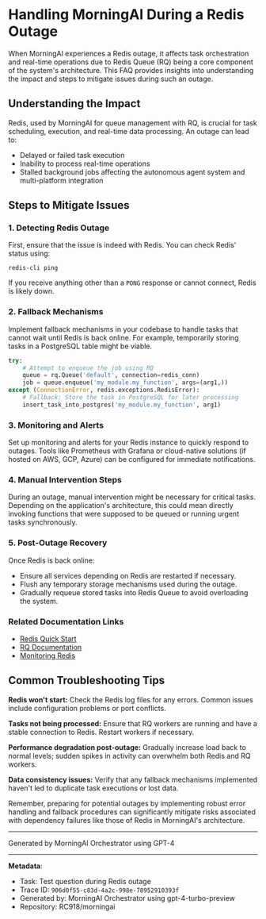 # Handling MorningAI During a Redis Outage

When MorningAI experiences a Redis outage, it affects task orchestration and real-time operations due to Redis Queue (RQ) being a core component of the system's architecture. This FAQ provides insights into understanding the impact and steps to mitigate issues during such an outage.

## Understanding the Impact

Redis, used by MorningAI for queue management with RQ, is crucial for task scheduling, execution, and real-time data processing. An outage can lead to:
- Delayed or failed task execution
- Inability to process real-time operations
- Stalled background jobs affecting the autonomous agent system and multi-platform integration

## Steps to Mitigate Issues

### 1. Detecting Redis Outage

First, ensure that the issue is indeed with Redis. You can check Redis' status using:

```shell
redis-cli ping
```

If you receive anything other than a `PONG` response or cannot connect, Redis is likely down.

### 2. Fallback Mechanisms

Implement fallback mechanisms in your codebase to handle tasks that cannot wait until Redis is back online. For example, temporarily storing tasks in a PostgreSQL table might be viable.

```python
try:
    # Attempt to enqueue the job using RQ
    queue = rq.Queue('default', connection=redis_conn)
    job = queue.enqueue('my_module.my_function', args=(arg1,))
except (ConnectionError, redis.exceptions.RedisError):
    # Fallback: Store the task in PostgreSQL for later processing
    insert_task_into_postgres('my_module.my_function', arg1)
```

### 3. Monitoring and Alerts

Set up monitoring and alerts for your Redis instance to quickly respond to outages. Tools like Prometheus with Grafana or cloud-native solutions (if hosted on AWS, GCP, Azure) can be configured for immediate notifications.

### 4. Manual Intervention Steps

During an outage, manual intervention might be necessary for critical tasks. Depending on the application's architecture, this could mean directly invoking functions that were supposed to be queued or running urgent tasks synchronously.

### 5. Post-Outage Recovery

Once Redis is back online:
- Ensure all services depending on Redis are restarted if necessary.
- Flush any temporary storage mechanisms used during the outage.
- Gradually requeue stored tasks into Redis Queue to avoid overloading the system.

### Related Documentation Links

- [Redis Quick Start](https://redis.io/topics/quickstart)
- [RQ Documentation](https://python-rq.org/docs/)
- [Monitoring Redis](https://redis.io/topics/monitoring)

## Common Troubleshooting Tips

**Redis won't start:** Check the Redis log files for any errors. Common issues include configuration problems or port conflicts.

**Tasks not being processed:** Ensure that RQ workers are running and have a stable connection to Redis. Restart workers if necessary.

**Performance degradation post-outage:** Gradually increase load back to normal levels; sudden spikes in activity can overwhelm both Redis and RQ workers.

**Data consistency issues:** Verify that any fallback mechanisms implemented haven't led to duplicate task executions or lost data.

Remember, preparing for potential outages by implementing robust error handling and fallback procedures can significantly mitigate risks associated with dependency failures like those of Redis in MorningAI's architecture.

---
Generated by MorningAI Orchestrator using GPT-4

---

**Metadata**:
- Task: Test question during Redis outage
- Trace ID: `906d0f55-c83d-4a2c-998e-78952910393f`
- Generated by: MorningAI Orchestrator using gpt-4-turbo-preview
- Repository: RC918/morningai
